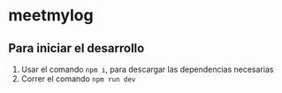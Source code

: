 # meetmylog

## Para iniciar el desarrollo
1. Usar el comando `npm i`, para descargar las dependencias necesarias
2. Correr el comando `npm run dev`
